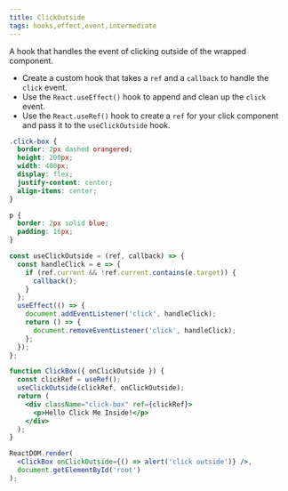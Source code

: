 ```yaml
---
title: ClickOutside
tags: hooks,effect,event,intermediate
---
```


A hook that handles the event of clicking outside of the wrapped component.

- Create a custom hook that takes a `ref` and a `callback` to handle the `click` event.
- Use the `React.useEffect()` hook to append and clean up the `click` event.
- Use the `React.useRef()` hook to create a `ref` for your click component and pass it to the `useClickOutside` hook.

```css
.click-box {
  border: 2px dashed orangered;
  height: 200px;
  width: 400px;
  display: flex;
  justify-content: center;
  align-items: center;
}

p {
  border: 2px solid blue;
  padding: 16px;
}
```

```jsx
const useClickOutside = (ref, callback) => {
  const handleClick = e => {
    if (ref.current && !ref.current.contains(e.target)) {
      callback();
    }
  };
  useEffect(() => {
    document.addEventListener('click', handleClick);
    return () => {
      document.removeEventListener('click', handleClick);
    };
  });
};

function ClickBox({ onClickOutside }) {
  const clickRef = useRef();
  useClickOutside(clickRef, onClickOutside);
  return (
    <div className="click-box" ref={clickRef}>
      <p>Hello Click Me Inside!</p>
    </div>
  );
}
```

```jsx
ReactDOM.render(
  <ClickBox onClickOutside={() => alert('click outside')} />,
  document.getElementById('root')
);
```
